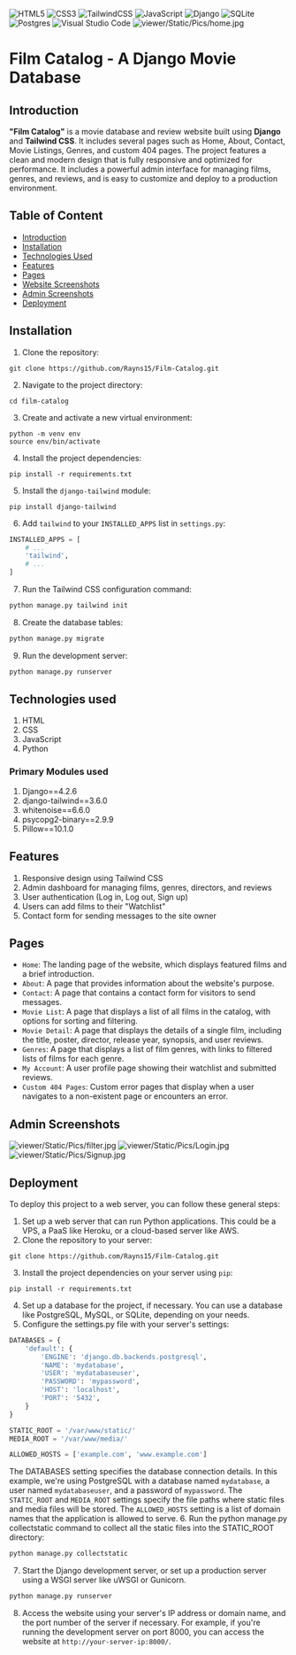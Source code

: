 ![HTML5](https://img.shields.io/badge/html5-%23E34F26.svg?style=for-the-badge&logo=html5&logoColor=white)
![CSS3](https://img.shields.io/badge/css3-%231572B6.svg?style=for-the-badge&logo=css3&logoColor=white)
![TailwindCSS](https://img.shields.io/badge/tailwindcss-%2338B2AC.svg?style=for-the-badge&logo=tailwind-css&logoColor=white)
![JavaScript](https://img.shields.io/badge/javascript-%23323330.svg?style=for-the-badge&logo=javascript&logoColor=%23F7DF1E)
![Django](https://img.shields.io/badge/django-%23092E20.svg?style=for-the-badge&logo=django&logoColor=white)
![SQLite](https://img.shields.io/badge/sqlite-%2307405e.svg?style=for-the-badge&logo=sqlite&logoColor=white)
![Postgres](https://img.shields.io/badge/postgres-%23316192.svg?style=for-the-badge&logo=postgresql&logoColor=white)
![Visual Studio Code](https://img.shields.io/badge/Visual%20Studio%20Code-0078d7.svg?style=for-the-badge&logo=visual-studio-code&logoColor=white)
![viewer/Static/Pics/home.jpg](https://github.com/Rayns15/Film-Catalog/blob/1957bd7d87d6ba3153b65ebada2a7fbf6d84b42d/viewer/Static/Pics/home.jpg)

# Film Catalog - A Django Movie Database

## Introduction

**"Film Catalog"** is a movie database and review website built using **Django** and **Tailwind CSS**. It includes several pages such as Home, About, Contact, Movie Listings, Genres, and custom 404 pages. The project features a clean and modern design that is fully responsive and optimized for performance. It includes a powerful admin interface for managing films, genres, and reviews, and is easy to customize and deploy to a production environment.

## Table of Content

  * [Introduction](https://www.google.com/search?q=%23introduction)
  * [Installation](https://www.google.com/search?q=%23installation)
  * [Technologies Used](https://www.google.com/search?q=%23technologies-used)
  * [Features](https://www.google.com/search?q=%23features)
  * [Pages](https://www.google.com/search?q=%23pages)
  * [Website Screenshots](https://www.google.com/search?q=%23website-screenshots)
  * [Admin Screenshots](https://www.google.com/search?q=%23admin-screenshots)
  * [Deployment](https://www.google.com/search?q=%23deployment)

## Installation

1.  Clone the repository:

<!-- end list -->

```
git clone https://github.com/Rayns15/Film-Catalog.git
```

2.  Navigate to the project directory:

<!-- end list -->

```
cd film-catalog
```

3.  Create and activate a new virtual environment:

<!-- end list -->

```
python -m venv env
source env/bin/activate
```

4.  Install the project dependencies:

<!-- end list -->

```
pip install -r requirements.txt
```

5.  Install the `django-tailwind` module:

<!-- end list -->

```
pip install django-tailwind
```

6.  Add `tailwind` to your `INSTALLED_APPS` list in `settings.py`:

<!-- end list -->

```python
INSTALLED_APPS = [
    # ...
    'tailwind',
    # ...
]
```

7.  Run the Tailwind CSS configuration command:

<!-- end list -->

```python
python manage.py tailwind init
```

8.  Create the database tables:

<!-- end list -->

```python
python manage.py migrate
```

9.  Run the development server:

<!-- end list -->

```python
python manage.py runserver
```

## Technologies used

1.  HTML
2.  CSS
3.  JavaScript
4.  Python

### Primary Modules used

1.  Django==4.2.6
2.  django-tailwind==3.6.0
3.  whitenoise==6.6.0
4.  psycopg2-binary==2.9.9
5.  Pillow==10.1.0

## Features

1.  Responsive design using Tailwind CSS
2.  Admin dashboard for managing films, genres, directors, and reviews
3.  User authentication (Log in, Log out, Sign up)
4.  Users can add films to their "Watchlist"
5.  Contact form for sending messages to the site owner

## Pages

  - `Home`: The landing page of the website, which displays featured films and a brief introduction.
  - `About`: A page that provides information about the website's purpose.
  - `Contact`: A page that contains a contact form for visitors to send messages.
  - `Movie List`: A page that displays a list of all films in the catalog, with options for sorting and filtering.
  - `Movie Detail`: A page that displays the details of a single film, including the title, poster, director, release year, synopsis, and user reviews.
  - `Genres`: A page that displays a list of film genres, with links to filtered lists of films for each genre.
  - `My Account`: A user profile page showing their watchlist and submitted reviews.
  - `Custom 404 Pages`: Custom error pages that display when a user navigates to a non-existent page or encounters an error.

## Admin Screenshots

![viewer/Static/Pics/filter.jpg](https://github.com/Rayns15/Film-Catalog/blob/11f141c09edd8b3e1cb5b4540c8e708cb172e3f4/viewer/Static/Pics/filter.jpg)
![viewer/Static/Pics/Login.jpg](https://github.com/Rayns15/Film-Catalog/blob/11f141c09edd8b3e1cb5b4540c8e708cb172e3f4/viewer/Static/Pics/Login.jpg)
![viewer/Static/Pics/Signup.jpg](https://github.com/Rayns15/Film-Catalog/blob/11f141c09edd8b3e1cb5b4540c8e708cb172e3f4/viewer/Static/Pics/Signup.jpg)

## Deployment

To deploy this project to a web server, you can follow these general steps:

1.  Set up a web server that can run Python applications. This could be a VPS, a PaaS like Heroku, or a cloud-based server like AWS.
2.  Clone the repository to your server:

<!-- end list -->

```
git clone https://github.com/Rayns15/Film-Catalog.git
```

3.  Install the project dependencies on your server using `pip`:

<!-- end list -->

```
pip install -r requirements.txt
```

4.  Set up a database for the project, if necessary. You can use a database like PostgreSQL, MySQL, or SQLite, depending on your needs.
5.  Configure the settings.py file with your server's settings:

<!-- end list -->

```python
DATABASES = {
    'default': {
        'ENGINE': 'django.db.backends.postgresql',
        'NAME': 'mydatabase',
        'USER': 'mydatabaseuser',
        'PASSWORD': 'mypassword',
        'HOST': 'localhost',
        'PORT': '5432',
    }
}

STATIC_ROOT = '/var/www/static/'
MEDIA_ROOT = '/var/www/media/'

ALLOWED_HOSTS = ['example.com', 'www.example.com']
```

The DATABASES setting specifies the database connection details. In this example, we're using PostgreSQL with a database named `mydatabase`, a user named `mydatabaseuser`, and a password of `mypassword`. The `STATIC_ROOT` and `MEDIA_ROOT` settings specify the file paths where static files and media files will be stored. The `ALLOWED_HOSTS` setting is a list of domain names that the application is allowed to serve.
6\. Run the python manage.py collectstatic command to collect all the static files into the STATIC\_ROOT directory:

```python
python manage.py collectstatic
```

7.  Start the Django development server, or set up a production server using a WSGI server like uWSGI or Gunicorn.

<!-- end list -->

```python
python manage.py runserver
```

8.  Access the website using your server's IP address or domain name, and the port number of the server if necessary. For example, if you're running the development server on port 8000, you can access the website at `http://your-server-ip:8000/`.
